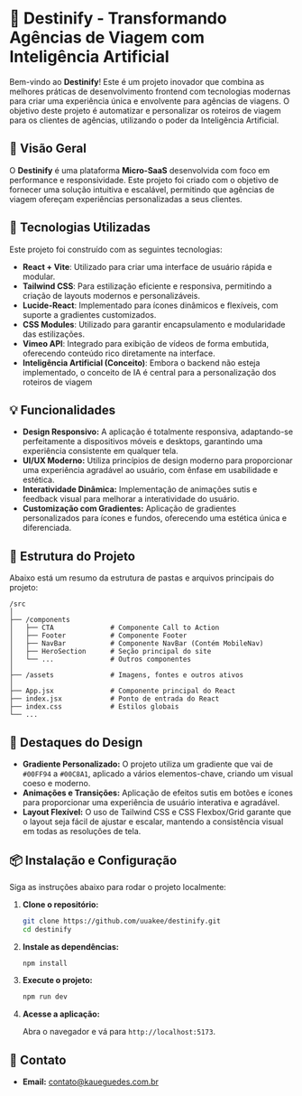 # 🚀 Destinify - Transformando Agências de Viagem com Inteligência Artificial

Bem-vindo ao **Destinify**! Este é um projeto inovador que combina as melhores práticas de desenvolvimento frontend com tecnologias modernas para criar uma experiência única e envolvente para agências de viagens. O objetivo deste projeto é automatizar e personalizar os roteiros de viagem para os clientes de agências, utilizando o poder da Inteligência Artificial.

## 🎯 Visão Geral

O **Destinify** é uma plataforma **Micro-SaaS** desenvolvida com foco em performance e responsividade. Este projeto foi criado com o objetivo de fornecer uma solução intuitiva e escalável, permitindo que agências de viagem ofereçam experiências personalizadas a seus clientes. 

## 🚀 Tecnologias Utilizadas

Este projeto foi construído com as seguintes tecnologias:

- **React + Vite**: Utilizado para criar uma interface de usuário rápida e modular.
- **Tailwind CSS**: Para estilização eficiente e responsiva, permitindo a criação de layouts modernos e personalizáveis.
- **Lucide-React**: Implementado para ícones dinâmicos e flexíveis, com suporte a gradientes customizados.
- **CSS Modules**: Utilizado para garantir encapsulamento e modularidade das estilizações.
- **Vimeo API**: Integrado para exibição de vídeos de forma embutida, oferecendo conteúdo rico diretamente na interface.
- **Inteligência Artificial (Conceito)**: Embora o backend não esteja implementado, o conceito de IA é central para a personalização dos roteiros de viagem

## 💡 Funcionalidades

- **Design Responsivo:** A aplicação é totalmente responsiva, adaptando-se perfeitamente a dispositivos móveis e desktops, garantindo uma experiência consistente em qualquer tela.
- **UI/UX Moderno:** Utiliza princípios de design moderno para proporcionar uma experiência agradável ao usuário, com ênfase em usabilidade e estética.
- **Interatividade Dinâmica:** Implementação de animações sutis e feedback visual para melhorar a interatividade do usuário.
- **Customização com Gradientes:** Aplicação de gradientes personalizados para ícones e fundos, oferecendo uma estética única e diferenciada.

## 📂 Estrutura do Projeto

Abaixo está um resumo da estrutura de pastas e arquivos principais do projeto:

```
/src
│
├── /components
│   ├── CTA              # Componente Call to Action
│   ├── Footer           # Componente Footer
│   ├── NavBar           # Componente NavBar (Contém MobileNav)
│   ├── HeroSection      # Seção principal do site
│   └── ...              # Outros componentes
│
├── /assets              # Imagens, fontes e outros ativos
│
├── App.jsx              # Componente principal do React
├── index.jsx            # Ponto de entrada do React
├── index.css            # Estilos globais
└── ...
```

## 🎨 Destaques do Design

- **Gradiente Personalizado:** O projeto utiliza um gradiente que vai de `#00FF94` a `#00C8A1`, aplicado a vários elementos-chave, criando um visual coeso e moderno.
- **Animações e Transições:** Aplicação de efeitos sutis em botões e ícones para proporcionar uma experiência de usuário interativa e agradável.
- **Layout Flexível:** O uso de Tailwind CSS e CSS Flexbox/Grid garante que o layout seja fácil de ajustar e escalar, mantendo a consistência visual em todas as resoluções de tela.

## 📦 Instalação e Configuração

Siga as instruções abaixo para rodar o projeto localmente:

1. **Clone o repositório:**

   ```bash
   git clone https://github.com/uuakee/destinify.git
   cd destinify
   ```

2. **Instale as dependências:**

   ```bash
   npm install
   ```

3. **Execute o projeto:**

   ```bash
   npm run dev
   ```

4. **Acesse a aplicação:**

   Abra o navegador e vá para `http://localhost:5173`.


## 📝 Contato

- **Email:** contato@kaueguedes.com.br

